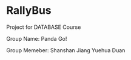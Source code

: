 # RallyBus
Project for DATABASE Course


Group Name: Panda Go!


Group Memeber: Shanshan Jiang 
               Yuehua Duan


